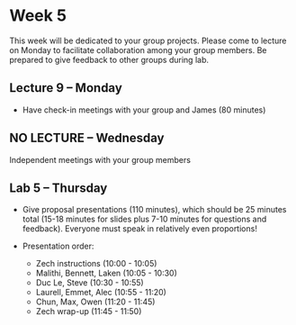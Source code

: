 # Week 5
This week will be dedicated to your group projects. Please come to lecture on Monday to facilitate collaboration among your group members. Be prepared to give feedback to other groups during lab.

## Lecture 9 – Monday
- Have check-in meetings with your group and James (80 minutes)

## NO LECTURE – Wednesday
Independent meetings with your group members

## Lab 5 – Thursday
- Give proposal presentations (110 minutes), which should be 25 minutes total (15-18 minutes for slides plus 7-10 minutes for questions and feedback). Everyone must speak in relatively even proportions!

- Presentation order:
  - Zech instructions (10:00 - 10:05)
  - Malithi, Bennett, Laken (10:05 - 10:30)
  - Duc Le, Steve (10:30 - 10:55)
  - Laurell, Emmet, Alec (10:55 - 11:20)
  - Chun, Max, Owen (11:20 - 11:45)
  - Zech wrap-up (11:45 - 11:50)
